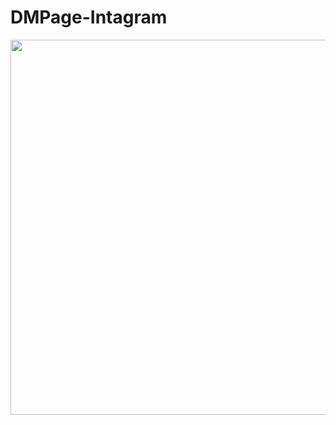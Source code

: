 # DMPage-Intagram

<img src="https://user-images.githubusercontent.com/127117253/224368508-7143adfe-68bc-4975-be4a-2b233a455637.png" height="600">
